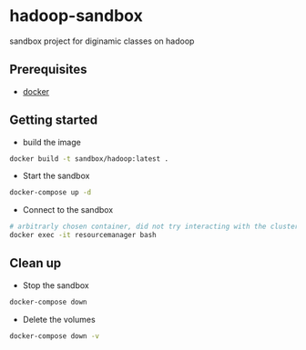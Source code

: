 # hadoop-sandbox

sandbox project for diginamic classes on hadoop

## Prerequisites

- [docker](https://docs.docker.com/install/)

## Getting started

- build the image

```bash
docker build -t sandbox/hadoop:latest .
```

- Start the sandbox

```bash
docker-compose up -d
```

- Connect to the sandbox

```bash
# arbitrarly chosen container, did not try interacting with the cluster from elsewhere
docker exec -it resourcemanager bash 
```

## Clean up

- Stop the sandbox

```bash
docker-compose down
```

- Delete the volumes

```bash
docker-compose down -v
```
